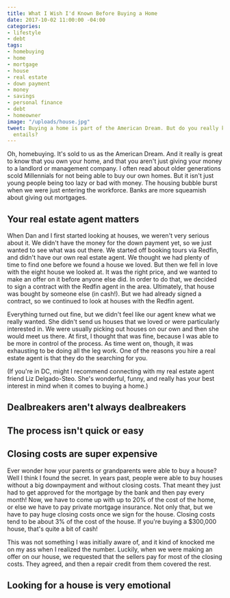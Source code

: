 ```yaml
---
title: What I Wish I'd Known Before Buying a Home
date: 2017-10-02 11:00:00 -04:00
categories:
- lifestyle
- debt
tags:
- homebuying
- home
- mortgage
- house
- real estate
- down payment
- money
- savings
- personal finance
- debt
- homeowner
image: "/uploads/house.jpg"
tweet: Buying a home is part of the American Dream. But do you really know what it
  entails?
---
```


Oh, homebuying. It's sold to us as the American Dream. And it really is great to know that you own your home, and that you aren't just giving your money to a landlord or management company. I often read about older generations scold Millennials for not being able to buy our own homes. But it isn't just young people being too lazy or bad with money. The housing bubble burst when we were just entering the workforce. Banks are more squeamish about giving out mortgages. 

## Your real estate agent matters

When Dan and I first started looking at houses, we weren't very serious about it. We didn't have the money for the down payment yet, so we just wanted to see what was out there. We started off booking tours via Redfin, and didn't have our own real estate agent. We thought we had plenty of time to find one before we found a house we loved. But then we fell in love with the eight house we looked at. It was the right price, and we wanted to make an offer on it before anyone else did. In order to do that, we decided to sign a contract with the Redfin agent in the area. Ultimately, that house was bought by someone else (in cash!). But we had already signed a contract, so we continued to look at houses with the Redfin agent.

Everything turned out fine, but we didn't feel like our agent knew what we really wanted. She didn't send us houses that we loved or were particularly interested in. We were usually picking out houses on our own and then she would meet us there. At first, I thought that was fine, because I was able to be more in control of the process. As time went on, though, it was exhausting to be doing all the leg work. One of the reasons you hire a real estate agent is that they do the searching for you.

\(If you're in DC, might I recommend connecting with my real estate agent friend Liz Delgado-Steo. She's wonderful, funny, and really has your best interest in mind when it comes to buying a home.)

## Dealbreakers aren't always dealbreakers

## The process isn't quick or easy

## Closing costs are super expensive

Ever wonder how your parents or grandparents were able to buy a house? Well I think I found the secret. In years past, people were able to buy houses without a big downpayment and without closing costs. That meant they just had to get approved for the mortgage by the bank and then pay every month! Now, we have to come up with up to 20% of the cost of the home, or else we have to pay private mortgage insurance. Not only that, but we have to pay huge closing costs once we sign for the house. Closing costs tend to be about 3% of the cost of the house. If you're buying a $300,000 house, that's quite a bit of cash! 

This was not something I was initially aware of, and it kind of knocked me on my ass when I realized the number. Luckily, when we were making an offer on our house, we requested that the sellers pay for most of the closing costs. They agreed, and then a repair credit from them covered the rest. 

## Looking for a house is very emotional